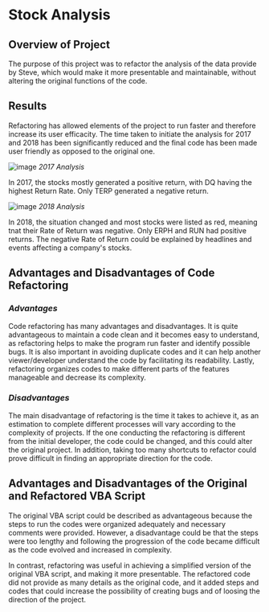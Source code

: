 # Stock Analysis

## **Overview of Project**

The purpose of this project was to refactor the analysis of the data provide by Steve, which would make it more presentable and maintainable, without altering the original functions of the code.

## **Results**

Refactoring has allowed elements of the project to run faster and therefore increase its user efficacity. The time taken to initiate the analysis for 2017 and 2018 has been significantly reduced and the final code has been made user friendly as opposed to the original one.

![image](https://user-images.githubusercontent.com/75655852/104109874-2f7e8d80-52a0-11eb-823f-41801293f9d1.png)
*2017 Analysis*

In 2017, the stocks mostly generated a positive return, with DQ having the highest Return Rate. Only TERP generated a negative return.

![image](https://user-images.githubusercontent.com/75655852/104111257-f9480a80-52ad-11eb-8c07-280ec3214c67.png)
*2018 Analysis*

In 2018, the situation changed and most stocks were listed as red, meaning tnat their Rate of Return was negative. Only ERPH and RUN had positive returns. The negative Rate of Return could be explained by headlines and events affecting a company's stocks.


## **Advantages and Disadvantages of Code Refactoring**

### *Advantages* 

Code refactoring has many advantages and disadvantages. It is quite advantageous to maintain a code clean and it becomes easy to understand, as refactoring helps to make the program run faster and identify possible bugs. It is also important in avoiding duplicate codes and it can help another viewer/developer understand the code by facilitating its readability. Lastly, refactoring organizes codes to make different parts of the features manageable and decrease its complexity.

### *Disadvantages*

The main disadvantage of refactoring is the time it takes to achieve it, as an estimation to complete different processes will vary according to the complexity of projects. If the one conducting the refactoring is different from the initial developer, the code could be changed, and this could alter the original project. In addition, taking too many shortcuts to refactor could prove difficult in finding an appropriate direction for the code.

## **Advantages and Disadvantages of the Original and Refactored VBA Script**

The original VBA script could be described as advantageous because the steps to run the codes were organized adequately and necessary comments were provided. However, a disadvantage could be that the steps were too lengthy and following the progression of the code became difficult as the code evolved and increased in complexity. 

In contrast, refactoring was useful in achieving a simplified version of the original VBA script, and making it more presentable. The refactored code did not provide as many details as the original code, and it added steps and codes that could increase the possibility of creating bugs and of loosing the direction of the project. 
